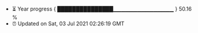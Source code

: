 - ⏳ Year progress { ███████████████▁▁▁▁▁▁▁▁▁▁▁▁▁▁▁ } 50.16 %
- ⏰ Updated on Sat, 03 Jul 2021 02:26:19 GMT

